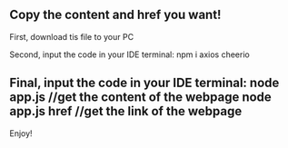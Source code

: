 Copy the content and href you want!
---
First, download tis file to your PC

Second, input the code in your IDE terminal:
npm i axios cheerio

Final, input the code in your IDE terminal:
node app.js 
//get the content of the webpage
node app.js href 
//get the link of the webpage
---
Enjoy!
